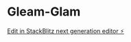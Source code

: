 # Gleam-Glam

[Edit in StackBlitz next generation editor ⚡️](https://stackblitz.com/~/github.com/SDN33/Gleam-Glam)